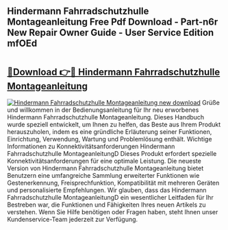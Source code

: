 ## Hindermann Fahrradschutzhulle Montageanleitung Free Pdf Download - Part-n6r New Repair Owner Guide - User Service Edition mfOEd

# <h2><a href="http://df6yer.blite.top/?on=Hindermann+Fahrradschutzhulle+Montageanleitung">🔗Download 👉🔴 Hindermann Fahrradschutzhulle Montageanleitung</a></h2>

[![Hindermann Fahrradschutzhulle Montageanleitung new download](https://i.imgur.com/lujVjoI.png)](http://df6yer.blite.top/?on=Hindermann+Fahrradschutzhulle+Montageanleitung)
Grüße und willkommen in der Bedienungsanleitung für Ihr neu erworbenes Hindermann Fahrradschutzhulle Montageanleitung. Dieses Handbuch wurde speziell entwickelt, um Ihnen zu helfen, das Beste aus Ihrem Produkt herauszuholen, indem es eine gründliche Erläuterung seiner Funktionen, Einrichtung, Verwendung, Wartung und Problemlösung enthält. Wichtige Informationen zu Konnektivitätsanforderungen Hindermann Fahrradschutzhulle MontageanleitungD Dieses Produkt erfordert spezielle Konnektivitätsanforderungen für eine optimale Leistung. Die neueste Version von Hindermann Fahrradschutzhulle Montageanleitung bietet Benutzern eine umfangreiche Sammlung erweiterter Funktionen wie Gestenerkennung, Freisprechfunktion, Kompatibilität mit mehreren Geräten und personalisierte Empfehlungen. Wir glauben, dass das Hindermann Fahrradschutzhulle MontageanleitungD ein wesentlicher Leitfaden für Ihr Bestreben war, die Funktionen und Fähigkeiten Ihres neuen Artikels zu verstehen. Wenn Sie Hilfe benötigen oder Fragen haben, steht Ihnen unser Kundenservice-Team jederzeit zur Verfügung.

